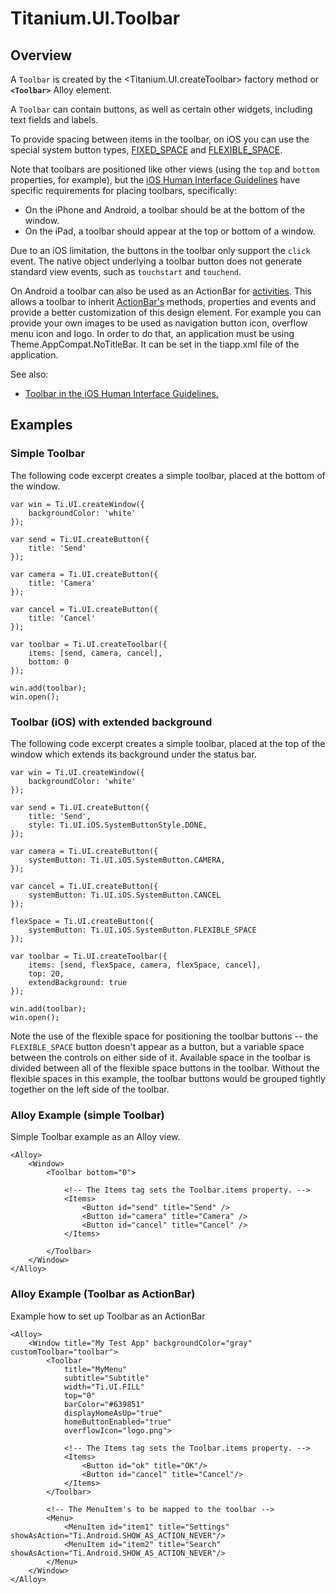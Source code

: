 # Titanium.UI.Toolbar

<ProxySummary/>

## Overview

A `Toolbar` is created by the <Titanium.UI.createToolbar> factory method or **`<Toolbar>`** Alloy element.

A `Toolbar` can contain buttons, as well as certain other widgets, including text fields and
labels.

To provide spacing between items in the toolbar, on iOS you can use the special system button types,
[FIXED_SPACE](Titanium.UI.iOS.SystemButton.FIXED_SPACE) and
[FLEXIBLE_SPACE](Titanium.UI.iOS.SystemButton.FLEXIBLE_SPACE).

Note that toolbars are positioned like other views (using the `top` and `bottom` properties,
for example), but the [iOS Human Interface Guidelines](https://developer.apple.com/ios/human-interface-guidelines/overview/themes/#//apple_ref/doc/uid/TP40006556-CH12-SW4)
have specific requirements for placing toolbars, specifically:

* On the iPhone and Android, a toolbar should be at the bottom of the window.
* On the iPad, a toolbar should appear at the top or bottom of a window.

Due to an iOS limitation, the buttons in the toolbar only support the `click` event.
The native object underlying a toolbar button does not generate standard view events,
such as `touchstart` and `touchend`.

On Android a toolbar can also be used as an ActionBar for [activities](Titanium.Android.Activity). This allows a toolbar to
inherit [ActionBar's](Titanium.Android.ActionBar) methods, properties and events and provide a better customization of this
design element. For example you can provide your own images to be used as navigation button icon, overflow menu icon and logo.
In order to do that, an application must be using Theme.AppCompat.NoTitleBar.
It can be set in the tiapp.xml file of the application.

See also:

*  [Toolbar in the iOS Human Interface Guidelines.](https://developer.apple.com/ios/human-interface-guidelines/bars/toolbars/)

## Examples

### Simple Toolbar

The following code excerpt creates a simple toolbar, placed at the bottom of the window.

    var win = Ti.UI.createWindow({
        backgroundColor: 'white'
    });

    var send = Ti.UI.createButton({
        title: 'Send'
    });

    var camera = Ti.UI.createButton({
        title: 'Camera'
    });

    var cancel = Ti.UI.createButton({
        title: 'Cancel'
    });

    var toolbar = Ti.UI.createToolbar({
        items: [send, camera, cancel],
        bottom: 0
    });

    win.add(toolbar);
    win.open();

### Toolbar (iOS) with extended background

The following code excerpt creates a simple toolbar, placed at the top of the window which extends its background under the status bar. 

    var win = Ti.UI.createWindow({
        backgroundColor: 'white'
    });

    var send = Ti.UI.createButton({
        title: 'Send',
        style: Ti.UI.iOS.SystemButtonStyle.DONE,
    });

    var camera = Ti.UI.createButton({
        systemButton: Ti.UI.iOS.SystemButton.CAMERA,
    });

    var cancel = Ti.UI.createButton({
        systemButton: Ti.UI.iOS.SystemButton.CANCEL
    });

    flexSpace = Ti.UI.createButton({
        systemButton: Ti.UI.iOS.SystemButton.FLEXIBLE_SPACE
    });

    var toolbar = Ti.UI.createToolbar({
        items: [send, flexSpace, camera, flexSpace, cancel],
        top: 20,
        extendBackground: true
    });

    win.add(toolbar);
    win.open();

Note the use of the flexible space for positioning the toolbar buttons -- the
`FLEXIBLE_SPACE` button doesn't appear as a button, but a variable space between the
controls on either side of it. Available space in the toolbar is divided between all of the
flexible space buttons in the toolbar. Without the flexible spaces in this example,
the toolbar buttons would be grouped tightly together on the left side of the toolbar.

### Alloy Example (simple Toolbar)

Simple Toolbar example as an Alloy view.

    <Alloy>
        <Window>
            <Toolbar bottom="0">

                <!-- The Items tag sets the Toolbar.items property. -->
                <Items>
                    <Button id="send" title="Send" />
                    <Button id="camera" title="Camera" />
                    <Button id="cancel" title="Cancel" />
                </Items>

            </Toolbar>
        </Window>
    </Alloy>

### Alloy Example (Toolbar as ActionBar)

Example how to set up Toolbar as an ActionBar

    <Alloy>
        <Window title="My Test App" backgroundColor="gray" customToolbar="toolbar">
            <Toolbar
                title="MyMenu"
                subtitle="Subtitle"
                width="Ti.UI.FILL"
                top="0"
                barColor="#639851"
                displayHomeAsUp="true"
                homeButtonEnabled="true"
                overflowIcon="logo.png">

                <!-- The Items tag sets the Toolbar.items property. -->
                <Items>
                    <Button id="ok" title="OK"/>
                    <Button id="cancel" title="Cancel"/>
                </Items>
            </Toolbar>

            <!-- The MenuItem's to be mapped to the toolbar -->
            <Menu>
                <MenuItem id="item1" title="Settings" showAsAction="Ti.Android.SHOW_AS_ACTION_NEVER"/>
                <MenuItem id="item2" title="Search" showAsAction="Ti.Android.SHOW_AS_ACTION_NEVER"/>
            </Menu>
        </Window>
    </Alloy>

<ApiDocs/>
